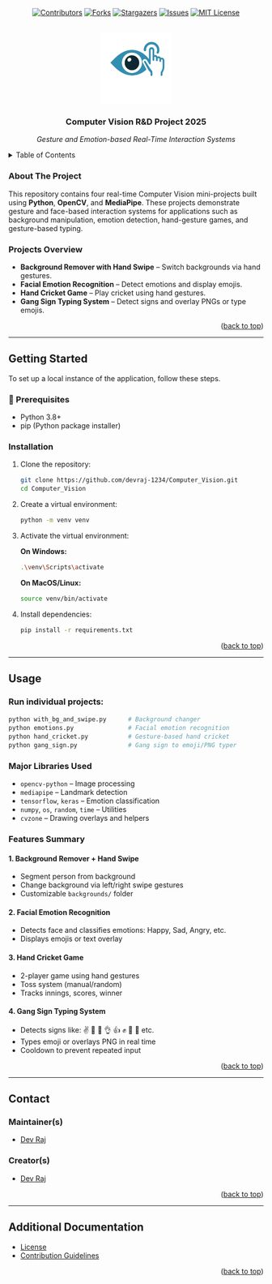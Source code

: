 <div id="top"></div>

<!-- PROJECT SHIELDS -->
<div align="center">

[![Contributors][contributors-shield]][contributors-url]
[![Forks][forks-shield]][forks-url]
[![Stargazers][stars-shield]][stars-url]
[![Issues][issues-shield]][issues-url]
[![MIT License][license-shield]][license-url]

</div>

<!-- PROJECT LOGO -->
<br />
<div align="center">
  <a href="https://github.com/devraj-1234/Computer_Vision">
    <img width="140" alt="project logo" src="/.github/logo.png">
  </a>

  <h3 align="center">Computer Vision R&D Project 2025</h3>

  <p align="center">
    <i>Gesture and Emotion-based Real-Time Interaction Systems</i>
  </p>
</div>


<details>
<summary>Table of Contents</summary>

- [About The Project](#about-the-project)
- [Getting Started](#getting-started)
  - [Prerequisites](#prerequisites)
  - [Installation](#installation)
- [Usage](#usage)
- [Contact](#contact)
  - [Maintainer(s)](#maintainers)
  - [Creator(s)](#creators)
- [Additional Documentation](#additional-documentation)

</details>



### About The Project


This repository contains four real-time Computer Vision mini-projects built using **Python**, **OpenCV**, and **MediaPipe**. These projects demonstrate gesture and face-based interaction systems for applications such as background manipulation, emotion detection, hand-gesture games, and gesture-based typing.

### Projects Overview

- **Background Remover with Hand Swipe** – Switch backgrounds via hand gestures.
- **Facial Emotion Recognition** – Detect emotions and display emojis.
- **Hand Cricket Game** – Play cricket using hand gestures.
- **Gang Sign Typing System** – Detect signs and overlay PNGs or type emojis.

<p align="right">(<a href="#top">back to top</a>)</p>

---

## Getting Started

To set up a local instance of the application, follow these steps.

### 🔧 Prerequisites

- Python 3.8+
- pip (Python package installer)

### Installation

1. Clone the repository:

   ```bash
   git clone https://github.com/devraj-1234/Computer_Vision.git
   cd Computer_Vision
   ```

2. Create a virtual environment:

   ```bash
   python -m venv venv
   ```

3. Activate the virtual environment:

   **On Windows:**

   ```bash
   .\venv\Scripts\activate
   ```

   **On MacOS/Linux:**

   ```bash
   source venv/bin/activate
   ```

4. Install dependencies:
   ```bash
   pip install -r requirements.txt
   ```

<p align="right">(<a href="#top">back to top</a>)</p>

---

## Usage

### Run individual projects:

```bash
python with_bg_and_swipe.py      # Background changer
python emotions.py               # Facial emotion recognition
python hand_cricket.py           # Gesture-based hand cricket
python gang_sign.py              # Gang sign to emoji/PNG typer
```

### Major Libraries Used

- `opencv-python` – Image processing
- `mediapipe` – Landmark detection
- `tensorflow`, `keras` – Emotion classification
- `numpy`, `os`, `random`, `time` – Utilities
- `cvzone` – Drawing overlays and helpers

### Features Summary

#### 1. Background Remover + Hand Swipe

- Segment person from background
- Change background via left/right swipe gestures
- Customizable `backgrounds/` folder

#### 2. Facial Emotion Recognition

- Detects face and classifies emotions: Happy, Sad, Angry, etc.
- Displays emojis or text overlay

#### 3. Hand Cricket Game

- 2-player game using hand gestures
- Toss system (manual/random)
- Tracks innings, scores, winner

#### 4. Gang Sign Typing System

- Detects signs like: ✌️ 🤘 👋 👌 👍 ✊ 🤙 🔫 etc.
- Types emoji or overlays PNG in real time
- Cooldown to prevent repeated input

<p align="right">(<a href="#top">back to top</a>)</p>

---

## Contact

### Maintainer(s)

- [Dev Raj](https://github.com/devraj-1234)

### Creator(s)

- [Dev Raj](https://github.com/devraj-1234)

<p align="right">(<a href="#top">back to top</a>)</p>

---

## Additional Documentation

- [License](/LICENSE.md)
- [Contribution Guidelines](/.github/CONTRIBUTING.md)

<p align="right">(<a href="#top">back to top</a>)</p>

<!-- MARKDOWN LINKS & IMAGES -->

[contributors-shield]: https://img.shields.io/github/contributors/devraj-1234/Computer_Vision.svg?style=for-the-badge
[contributors-url]: https://github.com/devraj-1234/Computer_Vision/graphs/contributors
[forks-shield]: https://img.shields.io/github/forks/devraj-1234/Computer_Vision.svg?style=for-the-badge
[forks-url]: https://github.com/devraj-1234/Computer_Vision/network/members
[stars-shield]: https://img.shields.io/github/stars/devraj-1234/Computer_Vision.svg?style=for-the-badge
[stars-url]: https://github.com/devraj-1234/Computer_Vision/stargazers
[issues-shield]: https://img.shields.io/github/issues/devraj-1234/Computer_Vision.svg?style=for-the-badge
[issues-url]: https://github.com/devraj-1234/Computer_Vision/issues
[license-shield]: https://img.shields.io/github/license/devraj-1234/Computer_Vision.svg?style=for-the-badge
[license-url]: https://github.com/devraj-1234/Computer_Vision/blob/main/LICENSE.md
